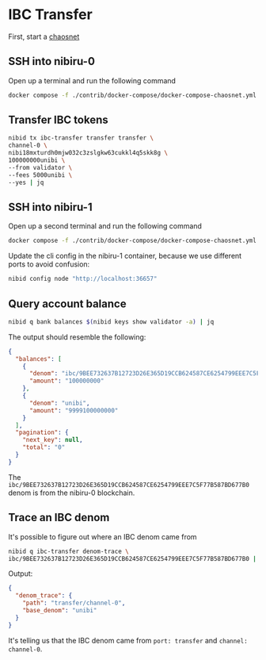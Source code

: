 # IBC Transfer

First, start a [chaosnet](run-a-chaosnet.md)

## SSH into nibiru-0

Open up a terminal and run the following command

```bash
docker compose -f ./contrib/docker-compose/docker-compose-chaosnet.yml exec -it nibiru-0 /bin/ash
```

## Transfer IBC tokens

```bash
nibid tx ibc-transfer transfer transfer \
channel-0 \
nibi18mxturdh0mjw032c3zslgkw63cukkl4q5skk8g \
100000000unibi \
--from validator \
--fees 5000unibi \
--yes | jq
```

## SSH into nibiru-1

Open up a second terminal and run the following command

```bash
docker compose -f ./contrib/docker-compose/docker-compose-chaosnet.yml exec -it nibiru-1 /bin/ash
```

Update the cli config in the nibiru-1 container, because we use different ports to avoid confusion:

```bash
nibid config node "http://localhost:36657"
```

## Query account balance

```bash
nibid q bank balances $(nibid keys show validator -a) | jq
```

The output should resemble the following:

```json
{
  "balances": [
    {
      "denom": "ibc/9BEE732637B12723D26E365D19CCB624587CE6254799EEE7C5F77B587BD677B0",
      "amount": "100000000"
    },
    {
      "denom": "unibi",
      "amount": "9999100000000"
    }
  ],
  "pagination": {
    "next_key": null,
    "total": "0"
  }
}
```

The `ibc/9BEE732637B12723D26E365D19CCB624587CE6254799EEE7C5F77B587BD677B0` denom is from the nibiru-0 blockchain.

## Trace an IBC denom

It's possible to figure out where an IBC denom came from

```bash
nibid q ibc-transfer denom-trace \
ibc/9BEE732637B12723D26E365D19CCB624587CE6254799EEE7C5F77B587BD677B0 | jq
```

Output:

```json
{
  "denom_trace": {
    "path": "transfer/channel-0",
    "base_denom": "unibi"
  }
}
```

It's telling us that the IBC denom came from `port: transfer` and `channel: channel-0`.
